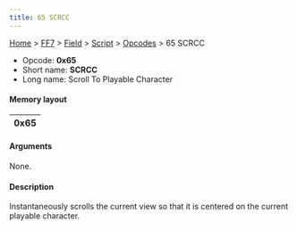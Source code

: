 ```yaml
---
title: 65 SCRCC
---
```


[Home](Main%20Page.md) > [FF7](FF7.md) > [Field](FF7/Field.md) > [Script](FF7/Field/Script.md) > [Opcodes](FF7/Field/Script/Opcodes.md) > 65 SCRCC

-   Opcode: **0x65**
-   Short name: **SCRCC**
-   Long name: Scroll To Playable Character

#### Memory layout

| 0x65 |
|------|

#### Arguments

None.

#### Description

Instantaneously scrolls the current view so that it is centered on the
current playable character.
